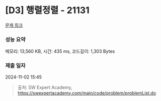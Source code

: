 # [D3] 행렬정렬 - 21131 

[문제 링크](https://swexpertacademy.com/main/code/problem/problemDetail.do?contestProbId=AZCQ28pKbaQDFAUC) 

### 성능 요약

메모리: 13,560 KB, 시간: 435 ms, 코드길이: 1,303 Bytes

### 제출 일자

2024-11-02 15:45



> 출처: SW Expert Academy, https://swexpertacademy.com/main/code/problem/problemList.do